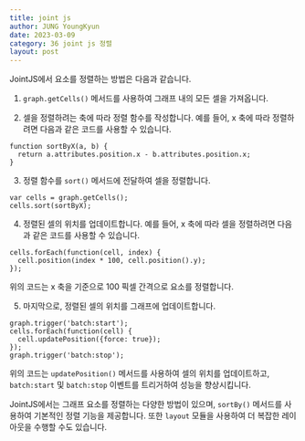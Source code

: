 ```yaml
---
title: joint js
author: JUNG YoungKyun
date: 2023-03-09
category: 36 joint js 정렬
layout: post
---
```


JointJS에서 요소를 정렬하는 방법은 다음과 같습니다.

1. `graph.getCells()` 메서드를 사용하여 그래프 내의 모든 셀을 가져옵니다.

2. 셀을 정렬하려는 축에 따라 정렬 함수를 작성합니다. 예를 들어, x 축에 따라 정렬하려면 다음과 같은 코드를 사용할 수 있습니다.

```
function sortByX(a, b) {
  return a.attributes.position.x - b.attributes.position.x;
}
```
3. 정렬 함수를 `sort()` 메서드에 전달하여 셀을 정렬합니다.

```
var cells = graph.getCells();
cells.sort(sortByX);
```
4. 정렬된 셀의 위치를 업데이트합니다. 예를 들어, x 축에 따라 셀을 정렬하려면 다음과 같은 코드를 사용할 수 있습니다.

```
cells.forEach(function(cell, index) {
  cell.position(index * 100, cell.position().y);
});
```
위의 코드는 x 축을 기준으로 100 픽셀 간격으로 요소를 정렬합니다.

5. 마지막으로, 정렬된 셀의 위치를 그래프에 업데이트합니다.

```
graph.trigger('batch:start');
cells.forEach(function(cell) {
  cell.updatePosition({force: true});
});
graph.trigger('batch:stop');
```
위의 코드는 `updatePosition()` 메서드를 사용하여 셀의 위치를 업데이트하고, `batch:start` 및 `batch:stop` 이벤트를 트리거하여 성능을 향상시킵니다.

JointJS에서는 그래프 요소를 정렬하는 다양한 방법이 있으며, `sortBy()` 메서드를 사용하여 기본적인 정렬 기능을 제공합니다. 또한 `layout` 모듈을 사용하여 더 복잡한 레이아웃을 수행할 수도 있습니다.
